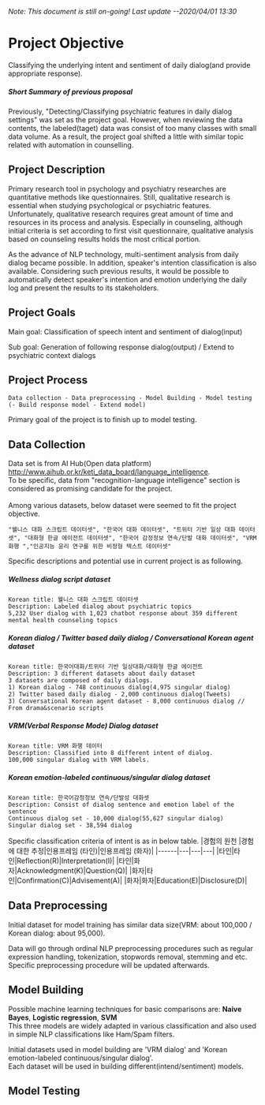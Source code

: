 *Note: This document is still on-going! Last update --2020/04/01 13:30*

# Project Objective

Classifying the underlying intent and sentiment of daily dialog(and provide appropriate response).

##### Short Summary of previous proposal

Previously, "Detecting/Classifying psychiatric features in daily dialog settings" was set as the project goal.
However, when reviewing the data contents, the labeled(taget) data was consist of too many classes with small data volume. 
As a result, the project goal shifted a little with similar topic related with automation in counselling.

## Project Description

Primary research tool in psychology and psychiatry researches are quantitative methods like questionnaires.
Still, qualitative research is essential when studying psychological or psychiatric features. 
Unfortunately, qualitative research requires great amount of time and resources in its process and analysis. 
Especially in counseling, although initial criteria is set according to first visit questionnaire, 
qualitative analysis based on counseling results holds the most critical portion.

As the advance of NLP technology, multi-sentiment analysis from daily dialog became possible. 
In addition, speaker's intention classification is also available.
Considering such previous results, it would be possible to automatically detect speaker's intention and emotion
underlying the daily log and present the results to its stakeholders.

## Project Goals

Main goal: Classification of speech intent and sentiment of dialog(input)

Sub goal: Generation of following response dialog(output) / Extend to psychiatric context dialogs

## Project Process
```
Data collection - Data preprocessing - Model Building - Model testing (- Build response model - Extend model)
```
Primary goal of the project is to finish up to  model testing. 

## Data Collection

Data set is from AI Hub(Open data platform) <http://www.aihub.or.kr/keti_data_board/language_intelligence>.<br>
To be specific, data from "recognition-language intelligence" section is considered as promising candidate for the project.<br>
<br>
Among various datasets, below dataset were seemed to fit the project objective.<br>
```
"웰니스 대화 스크립트 데이터셋", "한국어 대화 데이터셋", "트위터 기반 일상 대화 데이터셋", "대화형 한글 에이전트 데이터셋", "한국어 감정정보 연속/단발 대화 데이터셋", "VRM 화행 ","인공지능 윤리 연구를 위한 비정형 텍스트 데이터셋"
```
Specific descriptions and potential use in current project is as following.

##### Wellness dialog script dataset
```
Korean title: 웰니스 대화 스크립트 데이터셋
Description: Labeled dialog about psychiatric topics
5,232 User dialog with 1,023 chatbot response about 359 different mental health counseling topics
```
##### Korean dialog / Twitter based daily dialog / Conversational Korean agent dataset
```
Korean title: 한국어대화/트위터 기반 일상대화/대화형 한글 에이전트
Description: 3 different datasets about daily dataset 
3 datasets are composed of daily dialogs.
1) Korean dialog - 748 continuous dialog(4,975 singular dialog)
2) Twitter based daily dialog - 2,000 continuous dialog(Tweets)
3) Conversational Korean agent dataset - 8,000 continuous dialog // From drama&scenario scripts
```
##### VRM(Verbal Response Mode) Dialog dataset
```
Korean title: VRM 화행 데이터
Description: Classified into 8 different intent of dialog.
100,000 singular dialog with VRM labels. 
```
##### Korean emotion-labeled continuous/singular dialog dataset
```
Korean title: 한국어감정정보 연속/단발성 대화셋 
Description: Consist of dialog sentence and emotion label of the sentence
Continuous dialog set - 10,000 dialog(55,627 singular dialog)
Singular dialog set - 38,594 dialog
```
Specific classification criteria of intent is as in below table.
|경험의 원천	|경험에 대한 추정|인용프레임 (타인)|인용프레임 (화자)|
|------|---|---|---|
|타인|타인|Reflection(R)|Interpretation(I)|
|타인|화자|Acknowledgment(K)|Question(Q)|
|화자|타인|Confirmation(C)|Advisement(A)|
|화자|화자|Education(E)|Disclosure(D)|

## Data Preprocessing

Initial dataset for model training has similar data size(VRM: about 100,000 / Korean dialog: about 95,000).<br>


Data will go through ordinal NLP preprocessing procedures such as regular expression handling, tokenization, stopwords removal, stemming and etc. Specific preprocessing procedure will be updated afterwards.

## Model Building

Possible machine learning techniques for basic comparisons are: **Naive Bayes**, **Logistic regression**, **SVM**<br>
This three models are widely adapted in various classification and also used in simple NLP classifications like Ham/Spam filters.<br>

Initial datasets used in model building are 'VRM dialog' and 'Korean emotion-labeled continuous/singular dialog'.<br>
Each dataset will be used in building different(intend/sentiment) models.<br>

## Model Testing


